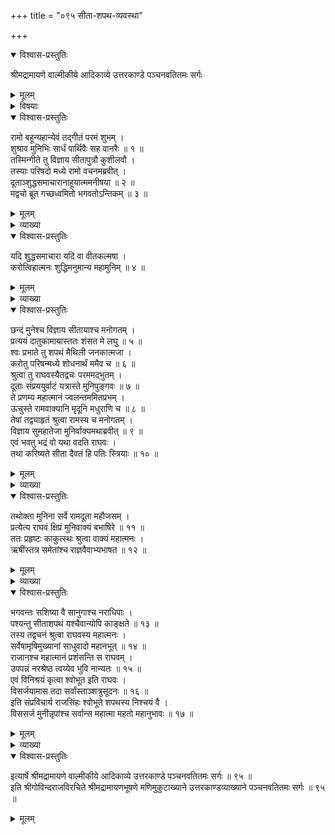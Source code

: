 +++
title = "०९५ सीता-शपथ-व्यवस्था"

+++

<details open><summary>विश्वास-प्रस्तुतिः</summary>

श्रीमद्रामायणे वाल्मीकीये आदिकाव्ये उत्तरकाण्डे पञ्चनवतितमः सर्गः
</details>

<details><summary>मूलम्</summary>

श्रीमद्रामायणे वाल्मीकीये आदिकाव्ये उत्तरकाण्डे पञ्चनवतितमः सर्गः
</details>

<details><summary>विषयाः</summary>

बहु-कालं सभा-मध्ये कुश-लव-गीत-रामायणं श्रुतवता रामेण  
रामायण-वचनाद् एव कुश-लवयोः सीता-सुतत्व-विज्ञानम् ॥ १ ॥  
तथा प्रत्ययोत्पादनेन  
लोकापवादापनोदन-पूर्वकं  
निज-शुद्धि--प्रख्यापनाय शपथ-करणे  
सीता-भावावगमाय  
वाल्मीकिं प्रति दूत-प्रेषणम् ॥ २ ॥  
दूत-मुखाच् छपथ-करणे  
सीताङ्गीकरण-श्रवण-हृष्टेन रामेण  
सकल-सभास्तारान्+++(=??)+++ प्रति परेद्युः प्रभाते  
प्रवर्तिष्यमाण-सीता-शपथ-दर्शन--प्रार्थना-पूर्वकं तेषां विसर्जनम् ॥ ३ ॥
</details>

<details open><summary>विश्वास-प्रस्तुतिः</summary>

रामो बहून्यहान्येवं तद्गीतं परमं शुभम् ।  
शुश्राव मुनिभिः सार्धं पार्थिवैः सह वानरैः ॥ १ ॥  
तस्मिन्गीते तु विज्ञाय सीतापुत्रौ कुशीलवौ ।  
तस्याः परिषदो मध्ये रामो वचनमब्रवीत् ।  
दूताञ्शुद्धसमाचारानाहूयात्ममनीषया ॥ २ ॥  
मद्वचो ब्रूत गच्छध्वमितो भगवतोऽन्तिकम् ॥ ३ ॥
</details>

<details><summary>मूलम्</summary>

रामो बहून्यहान्येवं तद्गीतं परमं शुभम् ।  
शुश्राव मुनिभिः सार्धं पार्थिवैः सह वानरैः ॥ १ ॥  
तस्मिन्गीते तु विज्ञाय सीतापुत्रौ कुशीलवौ ।  
तस्याः परिषदो मध्ये रामो वचनमब्रवीत् ।  
दूताञ्शुद्धसमाचारानाहूयात्ममनीषया ॥ २ ॥  
मद्वचो ब्रूत गच्छध्वमितो भगवतोऽन्तिकम् ॥ ३ ॥
</details>

<details><summary>व्याख्या</summary>

गीते तु गीत एव । नतु ततः पूर्वं कस्यचिन्मुखादित्यर्थः ॥ २-३ ॥
</details>

<details open><summary>विश्वास-प्रस्तुतिः</summary>

यदि शुद्धसमाचारा यदि वा वीतकल्मषा ।  
करोत्विहात्मनः शुद्धिमनुमान्य महामुनिम् ॥ ४ ॥
</details>

<details><summary>मूलम्</summary>

यदि शुद्धसमाचारा यदि वा वीतकल्मषा ।  
करोत्विहात्मनः शुद्धिमनुमान्य महामुनिम् ॥ ४ ॥
</details>

<details><summary>व्याख्या</summary>

महामुनिमनुमान्य महामुनेरनुमतिं कृत्वेत्यर्थः ॥ ४ ॥
</details>

<details open><summary>विश्वास-प्रस्तुतिः</summary>

छन्दं मुनेश्च विज्ञाय सीतायाश्च मनोगतम् ।  
प्रत्ययं दातुकामायास्ततः शंसत मे लघु ॥ ५ ॥  
श्वः प्रभाते तु शपथं मैथिली जनकात्मजा ।  
करोतु परिषन्मध्ये शोधनार्थं ममैव च ॥ ६ ॥  
श्रुत्वा तु राघवस्यैतद्वचः परममद्भुतम् ।  
दूताः संप्रययुर्वाटं यत्रास्ते मुनिपुङ्गवः ॥ ७ ॥  
ते प्रणम्य महात्मानं ज्वलन्तममितप्रभम् ।  
ऊचुस्ते रामवाक्यानि मृदूनि मधुराणि च ॥ ८ ॥  
तेषां तद्व्याहृतं श्रुत्वा रामस्य च मनोगतम् ।  
विज्ञाय सुमहातेजा मुनिर्वाक्यमथाब्रवीत् ॥ ९ ॥  
एवं भवतु भद्रं वो यथा वदति राघवः ।  
तथा करिष्यते सीता दैवतं हि पतिः स्त्रियाः ॥ १० ॥
</details>

<details><summary>मूलम्</summary>

छन्दं मुनेश्च विज्ञाय सीतायाश्च मनोगतम् ।  
प्रत्ययं दातुकामायास्ततः शंसत मे लघु ॥ ५ ॥  
श्वः प्रभाते तु शपथं मैथिली जनकात्मजा ।  
करोतु परिषन्मध्ये शोधनार्थं ममैव च ॥ ६ ॥  
श्रुत्वा तु राघवस्यैतद्वचः परममद्भुतम् ।  
दूताः संप्रययुर्वाटं यत्रास्ते मुनिपुङ्गवः ॥ ७ ॥  
ते प्रणम्य महात्मानं ज्वलन्तममितप्रभम् ।  
ऊचुस्ते रामवाक्यानि मृदूनि मधुराणि च ॥ ८ ॥  
तेषां तद्व्याहृतं श्रुत्वा रामस्य च मनोगतम् ।  
विज्ञाय सुमहातेजा मुनिर्वाक्यमथाब्रवीत् ॥ ९ ॥  
एवं भवतु भद्रं वो यथा वदति राघवः ।  
तथा करिष्यते सीता दैवतं हि पतिः स्त्रियाः ॥ १० ॥
</details>

<details><summary>व्याख्या</summary>

छन्दं अभिप्रायम् ॥ ५-१० ॥
</details>

<details open><summary>विश्वास-प्रस्तुतिः</summary>

तथोक्ता मुनिना सर्वे रामदूता महौजसम् ।  
प्रत्येत्य राघवं क्षिप्रं मुनिवाक्यं बभाषिरे ॥ ११ ॥  
ततः प्रहृष्टः काकुत्स्थः श्रुत्वा वाक्यं महात्मनः ।  
ऋषींस्तत्र समेतांश्च राज्ञवैवाभ्यभाषत ॥ १२ ॥
</details>

<details><summary>मूलम्</summary>

तथोक्ता मुनिना सर्वे रामदूता महौजसम् ।  
प्रत्येत्य राघवं क्षिप्रं मुनिवाक्यं बभाषिरे ॥ ११ ॥  
ततः प्रहृष्टः काकुत्स्थः श्रुत्वा वाक्यं महात्मनः ।  
ऋषींस्तत्र समेतांश्च राज्ञवैवाभ्यभाषत ॥ १२ ॥
</details>

<details><summary>व्याख्या</summary>

तभोक्ताइति सीता तथैव करिष्यतीत्युक्ता इत्यर्थः ॥ ११-१२ ॥
</details>

<details open><summary>विश्वास-प्रस्तुतिः</summary>

भगवन्तः सशिष्या वै सानुगाश्च नराधिपाः ।  
पश्यन्तु सीताशपथं यश्चैवान्योपि काङ्क्षते ॥ १३ ॥  
तस्य तद्वचनं श्रुत्वा राघवस्य महात्मनः ।  
सर्वेषामृषिमुख्यानां साधुवादो महानभूत् ॥ १४ ॥  
राजानश्च महात्मानं प्रशंसन्ति स राघवम् ।  
उपपन्नं नरश्रेष्ठ त्वय्येव भुवि नान्यतः ॥ १५ ॥  
एवं विनिश्रयं कृत्वा श्वोभूत इति राघवः ।  
विसर्जयामास तदा सर्वांस्ताञ्शत्रुसूदनः ॥ १६ ॥  
इति संप्रविचार्य राजसिंहः श्वोभूते शपथस्य निश्चयं वै ।  
विससर्ज मुनीन्नृपांश्च सर्वान्स महात्मा महतो महानुभावः ॥ १७ ॥
</details>

<details><summary>मूलम्</summary>

भगवन्तः सशिष्या वै सानुगाश्च नराधिपाः ।  
पश्यन्तु सीताशपथं यश्चैवान्योपि काङ्क्षते ॥ १३ ॥  
तस्य तद्वचनं श्रुत्वा राघवस्य महात्मनः ।  
सर्वेषामृषिमुख्यानां साधुवादो महानभूत् ॥ १४ ॥  
राजानश्च महात्मानं प्रशंसन्ति स राघवम् ।  
उपपन्नं नरश्रेष्ठ त्वय्येव भुवि नान्यतः ॥ १५ ॥  
एवं विनिश्रयं कृत्वा श्वोभूत इति राघवः ।  
विसर्जयामास तदा सर्वांस्ताञ्शत्रुसूदनः ॥ १६ ॥  
इति संप्रविचार्य राजसिंहः श्वोभूते शपथस्य निश्चयं वै ।  
विससर्ज मुनीन्नृपांश्च सर्वान्स महात्मा महतो महानुभावः ॥ १७ ॥
</details>

<details><summary>व्याख्या</summary>

यश्चैवान्योपीति । यश्च पापी पापजल्पः प्राकृतः सोपीत्यर्थः ॥ १३-१७ ॥
</details>

<details open><summary>विश्वास-प्रस्तुतिः</summary>

इत्यार्षे श्रीमद्रामायणे वाल्मीकीये आदिकाव्ये उत्तरकाण्डे पञ्चनवतितमः सर्गः ॥ ९५ ॥  
इति श्रीगोविन्दराजविरचिते श्रीमद्रामायणभूषणे मणिमुकुटाख्याने उत्तरकाण्डव्याख्याने पञ्चनवतितमः सर्गः ॥ ९५ ॥
</details>

<details><summary>मूलम्</summary>

इत्यार्षे श्रीमद्रामायणे वाल्मीकीये आदिकाव्ये उत्तरकाण्डे पञ्चनवतितमः सर्गः ॥ ९५ ॥  
इति श्रीगोविन्दराजविरचिते श्रीमद्रामायणभूषणे मणिमुकुटाख्याने उत्तरकाण्डव्याख्याने पञ्चनवतितमः सर्गः ॥ ९५ ॥
</details>


